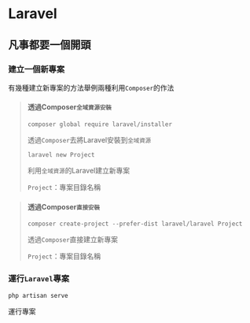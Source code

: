# Laravel

## 凡事都要一個開頭

### 建立一個新專案
有幾種建立新專案的方法舉例兩種利用`Composer`的作法

> #### 透過Composer`全域資源安裝`
>     composer global require laravel/installer
> 透過`Composer`去將Laravel安裝到`全域資源`
> 
>     laravel new Project
> 利用`全域資源`的Laravel建立新專案
> 
> `Project`：專案目錄名稱
> 

> #### 透過Composer`直接安裝`
>     composer create-project --prefer-dist laravel/laravel Project
> 透過`Composer`直接建立新專案
> 
> `Project`：專案目錄名稱

### 運行`Laravel`專案
    php artisan serve
運行專案
